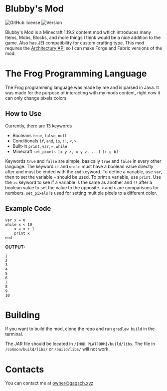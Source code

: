 # Blubby's Mod
![GitHub license](https://img.shields.io/badge/license-MIT-blue.svg)
![Version](https://img.shields.io/badge/version-0.5.1-green.svg)

Blubby's Mod is a Minecraft 1.19.2 content mod which introduces many Items, Mobs, Blocks, and more things I think would be a nice addition to the game. Also has JEI compatibility for custom crafting type. This mod requires the [Architectury API](https://curseforge.com/minecraft/mc-mods/architectury-api/files/version=1.19.2) so I can make Forge and Fabric versions of the mod.

# The Frog Programming Language

The Frog programming language was made by me and is parsed in Java. It was made for the purpose of interacting with my mods content, right now it can only change pixels colors.

## How to Use
Currently, there are 13 keywords
- Booleans `true`, `false`, `null`
- Conditionals `if`, `end`, `is`, `!!`, `<`, `>`
- Built-in `print`, `var`, `=`, `while`
- Minecraft `set_pixels [x y z, x y z, ...] [r g b]`

Keywords `true` and `false` are simple, basically `true` and `false` in every other language. The keyword `if` and `while` must have a boolean value directly after and must be ended with the `end` keyword. To define a variable, use `var`, then to set the variable `=` should be used. To print a variable, use `print`. Use the `is` keyword to see if a variable is the same as another and `!!` after a boolean value to set the value to the opposite. `<` and `>` are comparisons for numbers. `set_pixels` is used for setting multiple pixels to a different color.

## Example Code
```
var x = 0
while x < 10
    x = x + 1
    print x
end
```

**OUTPUT:**
```
1
2
3
4
5
6
7
8
9
10
```

# Building
If you want to build the mod, clone the repo and run ```gradlew build``` in the terminal.

The JAR file should be located in ```/[MOD PLATFORM]/build/libs```. The file in ```/common/build/libs/``` or ```/build/libs/``` will not work.

# Contacts
You can contact me at owner@gagsch.xyz